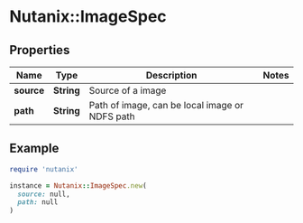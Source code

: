 # Nutanix::ImageSpec

## Properties

| Name | Type | Description | Notes |
| ---- | ---- | ----------- | ----- |
| **source** | **String** | Source of a image |  |
| **path** | **String** | Path of image, can be local image or NDFS path |  |

## Example

```ruby
require 'nutanix'

instance = Nutanix::ImageSpec.new(
  source: null,
  path: null
)
```

